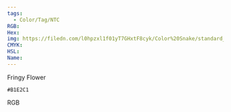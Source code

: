 ```yaml
---
tags:
  - Color/Tag/NTC
RGB:
Hex:
img: https://filedn.com/l0hpzxl1f01yT7GHxtF8cyk/Color%20Snake/standard_csv_to_svg/%23/B1E2C1.svg
CMYK:
HSL:
Name:
---
```

Fringy Flower
```palette
#B1E2C1
```
RGB
